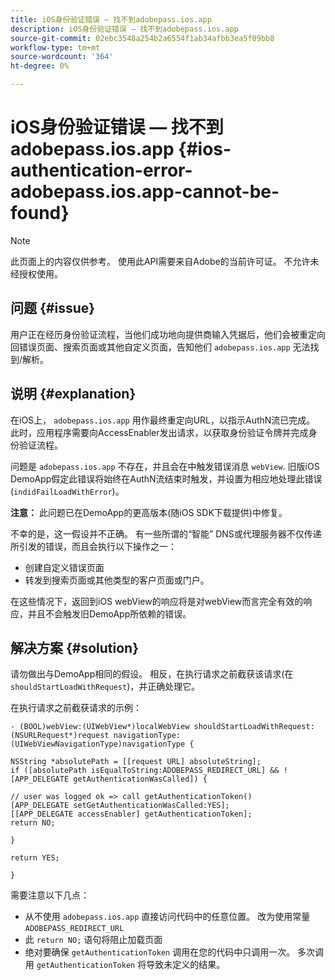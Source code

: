 ```yaml
---
title: iOS身份验证错误 — 找不到adobepass.ios.app
description: iOS身份验证错误 — 找不到adobepass.ios.app
source-git-commit: 02ebc3548a254b2a6554f1ab34afbb3ea5f09bb8
workflow-type: tm+mt
source-wordcount: '364'
ht-degree: 0%

---
```


# iOS身份验证错误 — 找不到adobepass.ios.app {#ios-authentication-error-adobepass.ios.app-cannot-be-found}

>[!NOTE]
>
>此页面上的内容仅供参考。 使用此API需要来自Adobe的当前许可证。 不允许未经授权使用。

## 问题 {#issue}

用户正在经历身份验证流程，当他们成功地向提供商输入凭据后，他们会被重定向回错误页面、搜索页面或其他自定义页面，告知他们 `adobepass.ios.app` 无法找到/解析。

## 说明 {#explanation}

在iOS上， `adobepass.ios.app` 用作最终重定向URL，以指示AuthN流已完成。 此时，应用程序需要向AccessEnabler发出请求，以获取身份验证令牌并完成身份验证流程。

问题是 `adobepass.ios.app` 不存在，并且会在中触发错误消息 `webView`. 旧版iOS DemoApp假定此错误将始终在AuthN流结束时触发，并设置为相应地处理此错误(`indidFailLoadWithError`)。

**注意：** 此问题已在DemoApp的更高版本(随iOS SDK下载提供)中修复。

不幸的是，这一假设并不正确。 有一些所谓的“智能” DNS或代理服务器不仅传递所引发的错误，而且会执行以下操作之一：

- 创建自定义错误页面
- 转发到搜索页面或其他类型的客户页面或门户。

在这些情况下，返回到iOS webView的响应将是对webView而言完全有效的响应，并且不会触发旧DemoApp所依赖的错误。

## 解决方案 {#solution}

请勿做出与DemoApp相同的假设。 相反，在执行请求之前截获该请求(在 `shouldStartLoadWithRequest`)，并正确处理它。

在执行请求之前截获请求的示例：

```obj-c
- (BOOL)webView:(UIWebView*)localWebView shouldStartLoadWithRequest:(NSURLRequest*)request navigationType:(UIWebViewNavigationType)navigationType {

NSString *absolutePath = [[request URL] absoluteString]; 
if ([absolutePath isEqualToString:ADOBEPASS_REDIRECT_URL] && ![APP_DELEGATE getAuthenticationWasCalled]) {

// user was logged ok => call getAuthenticationToken() 
[APP_DELEGATE setGetAuthenticationWasCalled:YES]; 
[[APP_DELEGATE accessEnabler] getAuthenticationToken];
return NO;

}

return YES;

}
```

需要注意以下几点：

- 从不使用 `adobepass.ios.app` 直接访问代码中的任意位置。 改为使用常量 `ADOBEPASS_REDIRECT_URL`
- 此 `return NO;` 语句将阻止加载页面
- 绝对要确保 `getAuthenticationToken` 调用在您的代码中只调用一次。 多次调用 `getAuthenticationToken` 将导致未定义的结果。
